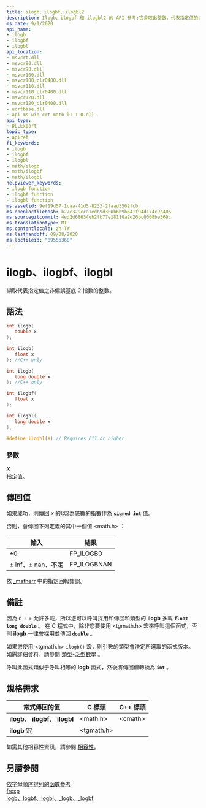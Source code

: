 ```yaml
---
title: ilogb、ilogbf、ilogbl2
description: Ilogb、ilogbf 和 ilogbl2 的 API 參考;它會取出整數，代表指定值的非偏誤基底2指數。
ms.date: 9/1/2020
api_name:
- ilogb
- ilogbf
- ilogbl
api_location:
- msvcrt.dll
- msvcr80.dll
- msvcr90.dll
- msvcr100.dll
- msvcr100_clr0400.dll
- msvcr110.dll
- msvcr110_clr0400.dll
- msvcr120.dll
- msvcr120_clr0400.dll
- ucrtbase.dll
- api-ms-win-crt-math-l1-1-0.dll
api_type:
- DLLExport
topic_type:
- apiref
f1_keywords:
- ilogb
- ilogbf
- ilogbl
- math/ilogb
- math/ilogbf
- math/ilogbl
helpviewer_keywords:
- ilogb function
- ilogbf function
- ilogbl function
ms.assetid: 9ef19d57-1caa-41d5-8233-2faad3562fcb
ms.openlocfilehash: b27c329cca1edb9d30bb6b9b641f94d174c9c406
ms.sourcegitcommit: 4ed2d68634eb2fb77e18110a2d26bc0008be369c
ms.translationtype: MT
ms.contentlocale: zh-TW
ms.lasthandoff: 09/08/2020
ms.locfileid: "89556368"
---
```

# <a name="ilogb-ilogbf-ilogbl"></a>ilogb、ilogbf、ilogbl

擷取代表指定值之非偏誤基底 2 指數的整數。

## <a name="syntax"></a>語法

```C
int ilogb(
   double x
);

int ilogb(
   float x
); //C++ only

int ilogb(
   long double x
); //C++ only

int ilogbf(
   float x
);

int ilogbl(
   long double x
);

#define ilogbl(X) // Requires C11 or higher
```

### <a name="parameters"></a>參數

*X*\
指定值。

## <a name="return-value"></a>傳回值

如果成功，則傳回 *x* 的以2為底數的指數作為 **`signed int`** 值。

否則，會傳回下列定義的其中一個值 \<math.h> ：

|輸入|結果|
|-----------|------------|
|±0|FP_ILOGB0|
|± inf、± nan、不定|FP_ILOGBNAN|

依 [_matherr](matherr.md) 中的指定回報錯誤。

## <a name="remarks"></a>備註

因為 c + + 允許多載，所以您可以呼叫採用和傳回和類型的 **ilogb** 多載 **`float`** **`long double`** 。 在 C 程式中，除非您要使用 \<tgmath.h> 宏來呼叫這個函式，否則 **ilogb** 一律會採用並傳回 **`double`** 。

如果您使用 \<tgmath.h> `ilogb()` 宏，則引數的類型會決定所選取的函式版本。 如需詳細資料，請參閱 [類型-泛型數學](../../c-runtime-library/tgmath.md) 。

呼叫此函式類似于呼叫相等的 **logb** 函式，然後將傳回值轉換為 **`int`** 。

## <a name="requirements"></a>規格需求

|常式傳回的值|C 標頭|C++ 標頭|
|-------------|--------------|------------------|
|**ilogb**、 **ilogbf**、 **ilogbl**|\<math.h>|\<cmath>|
|**ilogb** 宏 | \<tgmath.h> ||

如需其他相容性資訊，請參閱 [相容性](../../c-runtime-library/compatibility.md)。

## <a name="see-also"></a>另請參閱

[依字母順序排列的函數參考](crt-alphabetical-function-reference.md)<br/>
[frexp](frexp.md)<br/>
[logb、logbf、logbl、_logb、_logbf](logb-logbf-logbl-logb-logbf.md)<br/>
